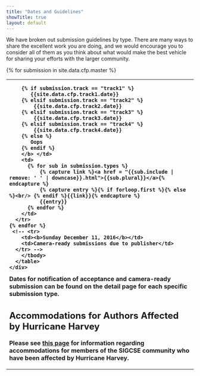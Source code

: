 ```yaml
---
title: "Dates and Guidelines"
showTitle: true
layout: default
---
```


We have broken out submission guidelines by type. There are many ways to share the excellent work you are doing, and we would encourage you to consider all of them as you think about what would make the best vehicle for sharing your efforts with the larger community.

<div class="row">
    <div class="table-responsive">
      <table class="table">
          <tbody>
    {% for submission in site.data.cfp.master %}
      <tr>
        <td> <b>

        {% if submission.track == "track1" %}
           {{site.data.cfp.track1.date}}
        {% elsif submission.track == "track2" %}
            {{site.data.cfp.track2.date}}
        {% elsif submission.track == "track3" %}
            {{site.data.cfp.track3.date}}
        {% elsif submission.track == "track4" %}
            {{site.data.cfp.track4.date}}
        {% else %}
           Oops
        {% endif %}
        </b> </td>
        <td>
          {% for sub in submission.types %}
              {% capture link %}<a href = "{{sub.include | remove: ' ' | downcase}}.html">{{sub.plural}}</a>{% endcapture %}
              {% capture entry %}{% if forloop.first %}{% else %}<br/> {% endif %}{{link}}{% endcapture %}
              {{entry}}
          {% endfor %}
        </td>
      </tr>
    {% endfor %}
     <!-- <tr>
        <td><b>Sunday December 11, 2016</b></td>
        <td>Camera-ready submissions due to publisher</td>
      </tr> -->
        </tbody>
      </table>
    </div>
  <div class="col-md-12 well">
      Dates for <b>notification of acceptance</b> and <b>camera-ready submission</b> can be found on the detail page for each specific submission type.
  </div>



</div>

<h2>Accommodations for Authors Affected by Hurricane Harvey</h2>

Please see [this page](http://sigcse2018.sigcse.org/harvey.html) for information regarding accommodations for members of the SIGCSE community who have been affected by Hurricane Harvey. 